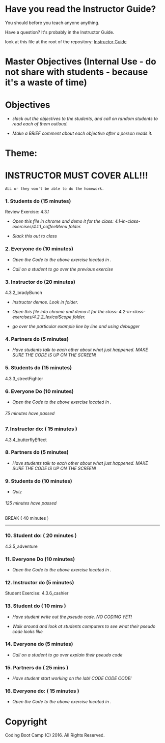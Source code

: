 # Have you read the Instructor Guide?

You should before you teach anyone anything.

Have a question? It's probably in the Instructor Guide.

look at this file at the root of the repository: 
[Instructor Guide](https://github.com/RutgersCodingBootcamp/All-Lesson-Plans/blob/master/instructor_guide)

# Master Objectives (Internal Use - do not share with students - because it's a waste of time)
 

# Objectives

* *slack out the objectives to the students, and call on random students to read each of them outloud.* 

* *Make a BRIEF comment about each objective after a person reads it.*


# Theme: 

# INSTRUCTOR MUST COVER ALL!!!

```
ALL or they won't be able to do the homework.
```

### 1. Students do (15 minutes)
Review Exercise: 4.3.1

* *Open this file in chrome and demo it for the class: 4.1-in-class-exercises/4.1.1_coffeeMenu folder.*

* *Slack this out to class*

### 2. Everyone do (10 minutes)
* *Open the Code to the above exercise located in .*

* *Call on a student to go over the previous exercise*

### 3. Instructor do (20 minutes)
4.3.2_bradyBunch

* *Instructor demos. Look in folder.*
* *Open this file into chrome and demo it for the class: 4.2-in-class-exercises/4.2.2_lexicalScope folder.*

* *go over the particular example line by line and using debugger*

### 4. Partners do (5 minutes)

* *Have students talk to each other about what just happened. MAKE SURE THE CODE IS UP ON THE SCREEN!*

### 5. Students do (15 minutes)  
4.3.3_streetFighter

### 6. Everyone Do (10 minutes)
* *Open the Code to the above exercise located in .*

###### 75 minutes have passed

### 7. Instructor do: ( 15 minutes ) 
4.3.4_butterflyEffect

### 8. Partners do (5 minutes)
* *Have students talk to each other about what just happened. MAKE SURE THE CODE IS UP ON THE SCREEN!*

### 9. Students do (10 minutes)
* *Quiz*

###### 125 minutes have passed

BREAK ( 40 minutes )
--------- --------- ---------

### 10. Student do: ( 20 minutes ) 
4.3.5_adventure

### 11. Everyone Do (10 minutes)
* *Open the Code to the above exercise located in .*

### 12. Instructor do (5 minutes)
Student Exercise: 4.3.6_cashier

### 13. Student do ( 10 mins ) 
* *Have student write out the pseudo code. NO CODING YET!*

* *Walk around and look at students computers to see what their pseudo code looks like*

### 14. Everyone do (5 minutes)
* *Call on a student to go over explain their pseudo code*

### 15. Partners do ( 25 mins ) 
* *Have student start working on the lab! CODE CODE CODE!*

### 16. Everyone do: ( 15 minutes )
* *Open the Code to the above exercise located in .*

# Copyright
Coding Boot Camp (C) 2016. All Rights Reserved.
